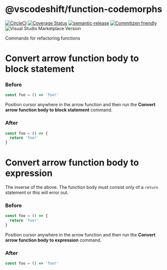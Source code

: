 # @vscodeshift/function-codemorphs

[![CircleCI](https://circleci.com/gh/vscodeshift/function-codemorphs.svg?style=svg)](https://circleci.com/gh/vscodeshift/function-codemorphs)
[![Coverage Status](https://codecov.io/gh/vscodeshift/function-codemorphs/branch/master/graph/badge.svg)](https://codecov.io/gh/vscodeshift/function-codemorphs)
[![semantic-release](https://img.shields.io/badge/%20%20%F0%9F%93%A6%F0%9F%9A%80-semantic--release-e10079.svg)](https://github.com/semantic-release/semantic-release)
[![Commitizen friendly](https://img.shields.io/badge/commitizen-friendly-brightgreen.svg)](http://commitizen.github.io/cz-cli/)
![Visual Studio Marketplace Version](https://img.shields.io/visual-studio-marketplace/v/vscodeshift.function-codemorphs)

Commands for refactoring functions

# Convert arrow function body to block statement

### Before

```js
const foo = () => 'foo!'
```

Position cursor anywhere in the arrow function and then run the
**Convert arrow function body to block statement** command.

### After

```js
const foo = () => {
  return 'foo!'
}
```

# Convert arrow function body to expression

The inverse of the above. The function body must consist only of
a `return` statement or this will error out.

### Before

```js
const foo = () => {
  return 'foo!'
}
```

Position cursor anywhere in the arrow function and then run the
**Convert arrow function body to expression** command.

### After

```js
const foo = () => 'foo!'
```

